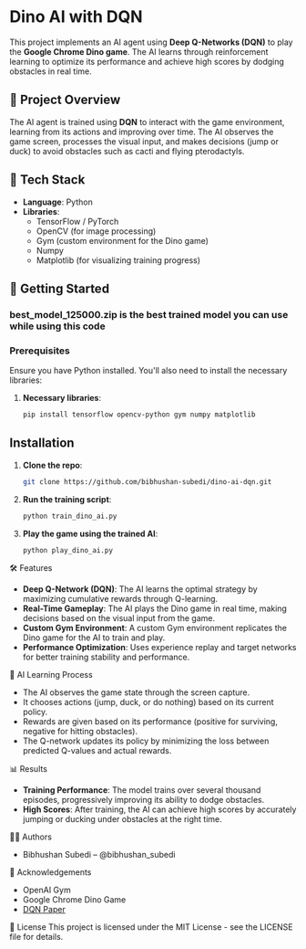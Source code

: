 # Dino AI with DQN 

This project implements an AI agent using **Deep Q-Networks (DQN)** to play the **Google Chrome Dino game**. The AI learns through reinforcement learning to optimize its performance and achieve high scores by dodging obstacles in real time.

## 🧠 Project Overview

The AI agent is trained using **DQN** to interact with the game environment, learning from its actions and improving over time. The AI observes the game screen, processes the visual input, and makes decisions (jump or duck) to avoid obstacles such as cacti and flying pterodactyls.

## 🔧 Tech Stack

- **Language**: Python
- **Libraries**:
  - TensorFlow / PyTorch
  - OpenCV (for image processing)
  - Gym (custom environment for the Dino game)
  - Numpy
  - Matplotlib (for visualizing training progress)

## 🚀 Getting Started
### best_model_125000.zip is the best trained model you can use while using this code 

### Prerequisites

Ensure you have Python installed. You'll also need to install the necessary libraries:

1. **Necessary libraries**:
   ```bash
   pip install tensorflow opencv-python gym numpy matplotlib


## Installation

1. **Clone the repo**:
   ```bash
   git clone https://github.com/bibhushan-subedi/dino-ai-dqn.git


2. **Run the training script**:
   ```bash
   python train_dino_ai.py

3. **Play the game using the trained AI**:
   ```bash
   python play_dino_ai.py

🛠️ Features
- **Deep Q-Network (DQN)**: The AI learns the optimal strategy by maximizing cumulative rewards through Q-learning.
- **Real-Time Gameplay**: The AI plays the Dino game in real time, making decisions based on the visual input from the game.
- **Custom Gym Environment**: A custom Gym environment replicates the Dino game for the AI to train and play.
- **Performance Optimization**: Uses experience replay and target networks for better training stability and performance.

🎨 AI Learning Process
- The AI observes the game state through the screen capture.
- It chooses actions (jump, duck, or do nothing) based on its current policy.
- Rewards are given based on its performance (positive for surviving, negative for hitting obstacles).
- The Q-network updates its policy by minimizing the loss between predicted Q-values and actual rewards.

📊 Results
- **Training Performance**: The model trains over several thousand episodes, progressively improving its ability to dodge obstacles.
- **High Scores**: After training, the AI can achieve high scores by accurately jumping or ducking under obstacles at the right time.

🧑‍💻 Authors
- Bibhushan Subedi – @bibhushan_subedi

🤝 Acknowledgements
- OpenAI Gym
- Google Chrome Dino Game
- [DQN Paper](https://www.cs.toronto.edu/~vmnih/docs/dqn.pdf)

📝 License
This project is licensed under the MIT License - see the LICENSE file for details.
